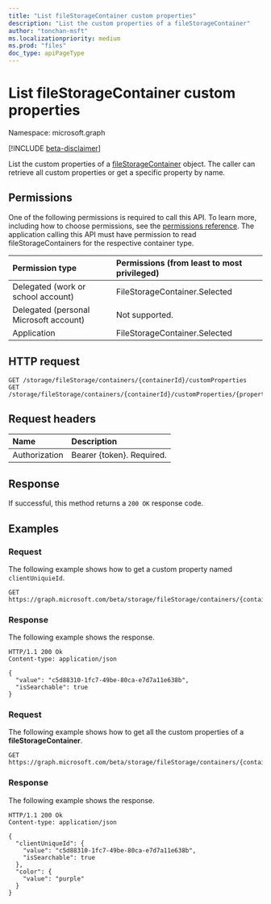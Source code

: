 ```yaml
---
title: "List fileStorageContainer custom properties"
description: "List the custom properties of a fileStorageContainer"
author: "tonchan-msft"
ms.localizationpriority: medium
ms.prod: "files"
doc_type: apiPageType
---
```


# List fileStorageContainer custom properties

Namespace: microsoft.graph

[!INCLUDE [beta-disclaimer](../../includes/beta-disclaimer.md)]

List the custom properties of a [fileStorageContainer](../resources/filestoragecontainer.md) object. The caller can retrieve all custom properties or get a specific property by name.

## Permissions
One of the following permissions is required to call this API. To learn more, including how to choose permissions, see the [permissions reference](/graph/permissions-reference). The application calling this API must have permission to read fileStorageContainers for the respective container type.

|Permission type|Permissions (from least to most privileged)|
|:---|:---|
|Delegated (work or school account)|FileStorageContainer.Selected|
|Delegated (personal Microsoft account)|Not supported.|
|Application|FileStorageContainer.Selected|

## HTTP request

<!-- {
  "blockType": "ignored"
}
-->
``` http
GET /storage/fileStorage/containers/{containerId}/customProperties
GET /storage/fileStorage/containers/{containerId}/customProperties/{propertyName}
```

## Request headers
|Name|Description|
|:---|:---|
|Authorization|Bearer {token}. Required.|

## Response

If successful, this method returns a `200 OK` response code.

## Examples

### Request
The following example shows how to get a custom property named `clientUniquieId`.
<!-- {
  "blockType": "request",
  "name": "list_filestoragecontainer_customproperty_1"
}
-->
``` http
GET https://graph.microsoft.com/beta/storage/fileStorage/containers/{containerId}/customProperties/clientUniqueId
```

### Response
The following example shows the response.
<!-- {
  "blockType": "response",
  "truncated": true,
  "@odata.type": "Collection(microsoft.graph.fileStorageContainerCustomPropertyValue)"
}
-->
``` http
HTTP/1.1 200 Ok
Content-type: application/json

{
  "value": "c5d88310-1fc7-49be-80ca-e7d7a11e638b",
  "isSearchable": true
}

```
### Request
The following example shows how to get all the custom properties of a **fileStorageContainer**.
<!-- {
  "blockType": "request",
  "name": "list_filestoragecontainer_customproperty_2"
}
-->
``` http
GET https://graph.microsoft.com/beta/storage/fileStorage/containers/{containerId}/customProperties/
```

### Response
The following example shows the response.
<!-- {
  "blockType": "response",
  "truncated": true,
  "@odata.type": "microsoft.graph.fileStorageContainerCustomPropertyDictionary"
}
-->
``` http
HTTP/1.1 200 Ok
Content-type: application/json

{
  "clientUniqueId": {
    "value": "c5d88310-1fc7-49be-80ca-e7d7a11e638b",
    "isSearchable": true
  },
  "color": {
    "value": "purple"
  }
}
```
